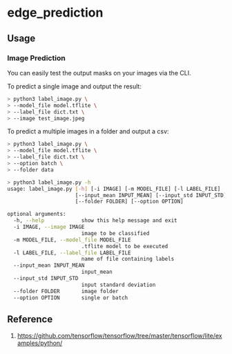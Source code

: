 # edge_prediction

## Usage
### Image Prediction
You can easily test the output masks on your images via the CLI.

To predict a single image and output the result:
```bash
> python3 label_image.py \
> --model_file model.tflite \
> --label_file dict.txt \
> --image test_image.jpeg
```

To predict a multiple images in a folder and output a csv:
```bash
> python3 label_image.py \
> --model_file model.tflite \
> --label_file dict.txt \
> --option batch \
> --folder data
```

```bash
> python3 label_image.py -h
usage: label_image.py [-h] [-i IMAGE] [-m MODEL_FILE] [-l LABEL_FILE]
                      [--input_mean INPUT_MEAN] [--input_std INPUT_STD]
                      [--folder FOLDER] [--option OPTION]

optional arguments:
  -h, --help            show this help message and exit
  -i IMAGE, --image IMAGE
                        image to be classified
  -m MODEL_FILE, --model_file MODEL_FILE
                        .tflite model to be executed
  -l LABEL_FILE, --label_file LABEL_FILE
                        name of file containing labels
  --input_mean INPUT_MEAN
                        input_mean
  --input_std INPUT_STD
                        input standard deviation
  --folder FOLDER       image folder
  --option OPTION       single or batch
```

## Reference
1. https://github.com/tensorflow/tensorflow/tree/master/tensorflow/lite/examples/python/
